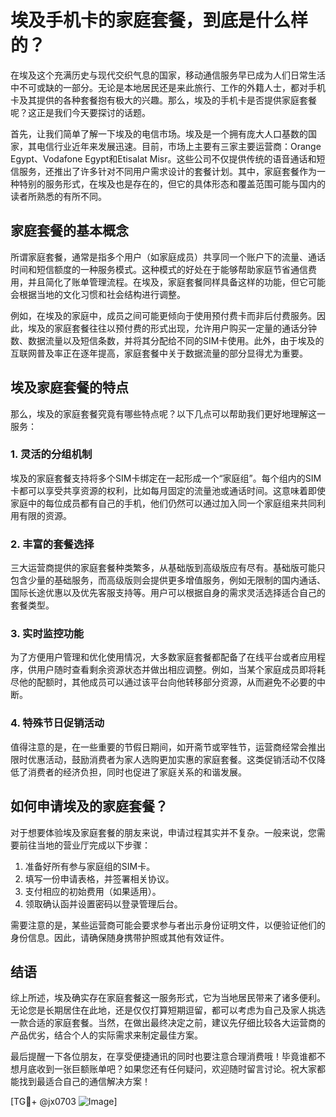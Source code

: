 # 埃及手机卡的家庭套餐，到底是什么样的？

在埃及这个充满历史与现代交织气息的国家，移动通信服务早已成为人们日常生活中不可或缺的一部分。无论是本地居民还是来此旅行、工作的外籍人士，都对手机卡及其提供的各种套餐抱有极大的兴趣。那么，埃及的手机卡是否提供家庭套餐呢？这正是我们今天要探讨的话题。

首先，让我们简单了解一下埃及的电信市场。埃及是一个拥有庞大人口基数的国家，其电信行业近年来发展迅速。目前，市场上主要有三家主要运营商：Orange Egypt、Vodafone Egypt和Etisalat Misr。这些公司不仅提供传统的语音通话和短信服务，还推出了许多针对不同用户需求设计的套餐计划。其中，家庭套餐作为一种特别的服务形式，在埃及也是存在的，但它的具体形态和覆盖范围可能与国内的读者所熟悉的有所不同。

## 家庭套餐的基本概念

所谓家庭套餐，通常是指多个用户（如家庭成员）共享同一个账户下的流量、通话时间和短信额度的一种服务模式。这种模式的好处在于能够帮助家庭节省通信费用，并且简化了账单管理流程。在埃及，家庭套餐同样具备这样的功能，但它可能会根据当地的文化习惯和社会结构进行调整。

例如，在埃及的家庭中，成员之间可能更倾向于使用预付费卡而非后付费服务。因此，埃及的家庭套餐往往以预付费的形式出现，允许用户购买一定量的通话分钟数、数据流量以及短信条数，并将其分配给不同的SIM卡使用。此外，由于埃及的互联网普及率正在逐年提高，家庭套餐中关于数据流量的部分显得尤为重要。

## 埃及家庭套餐的特点

那么，埃及的家庭套餐究竟有哪些特点呢？以下几点可以帮助我们更好地理解这一服务：

### 1. 灵活的分组机制
埃及的家庭套餐支持将多个SIM卡绑定在一起形成一个“家庭组”。每个组内的SIM卡都可以享受共享资源的权利，比如每月固定的流量池或通话时间。这意味着即使家庭中的每位成员都有自己的手机，他们仍然可以通过加入同一个家庭组来共同利用有限的资源。

### 2. 丰富的套餐选择
三大运营商提供的家庭套餐种类繁多，从基础版到高级版应有尽有。基础版可能只包含少量的基础服务，而高级版则会提供更多增值服务，例如无限制的国内通话、国际长途优惠以及优先客服支持等。用户可以根据自身的需求灵活选择适合自己的套餐类型。

### 3. 实时监控功能
为了方便用户管理和优化使用情况，大多数家庭套餐都配备了在线平台或者应用程序，供用户随时查看剩余资源状态并做出相应调整。例如，当某个家庭成员即将耗尽他的配额时，其他成员可以通过该平台向他转移部分资源，从而避免不必要的中断。

### 4. 特殊节日促销活动
值得注意的是，在一些重要的节假日期间，如开斋节或宰牲节，运营商经常会推出限时优惠活动，鼓励消费者为家人选购更加实惠的家庭套餐。这类促销活动不仅降低了消费者的经济负担，同时也促进了家庭关系的和谐发展。

## 如何申请埃及的家庭套餐？

对于想要体验埃及家庭套餐的朋友来说，申请过程其实并不复杂。一般来说，您需要前往当地的营业厅完成以下步骤：

1. 准备好所有参与家庭组的SIM卡。
2. 填写一份申请表格，并签署相关协议。
3. 支付相应的初始费用（如果适用）。
4. 领取确认函并设置密码以登录管理后台。

需要注意的是，某些运营商可能会要求参与者出示身份证明文件，以便验证他们的身份信息。因此，请确保随身携带护照或其他有效证件。

## 结语

综上所述，埃及确实存在家庭套餐这一服务形式，它为当地居民带来了诸多便利。无论您是长期居住在此地，还是仅仅打算短期逗留，都可以考虑为自己及家人挑选一款合适的家庭套餐。当然，在做出最终决定之前，建议先仔细比较各大运营商的产品优劣，结合个人的实际需求来制定最佳方案。

最后提醒一下各位朋友，在享受便捷通讯的同时也要注意合理消费哦！毕竟谁都不想月底收到一张巨额账单吧？如果您还有任何疑问，欢迎随时留言讨论。祝大家都能找到最适合自己的通信解决方案！

[TG💪+ @jx0703 ![Image](https://github.com/user-attachments/assets/dbca1d08-cadb-493c-b0ec-ad6f7a83f270)]